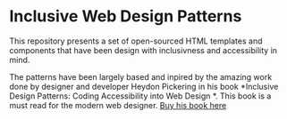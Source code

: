# Inclusive Web Design Patterns

This repository presents a set of open-sourced HTML templates and components that have been design with inclusivness and accessibility in mind. 

The patterns have been largely based and inpired by the amazing work done by designer and developer Heydon Pickering in his book *Inclusive Design Patterns: Coding Accessibility into Web Design *. This book is a must read for the modern web designer. [Buy his book here](https://www.smashingmagazine.com/inclusive-design-patterns/)

